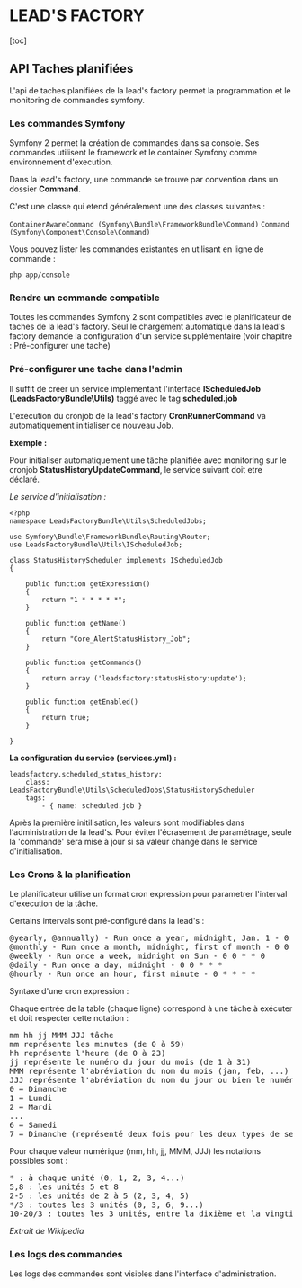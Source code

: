 # LEAD'S FACTORY

[toc]

## API Taches planifiées

L'api de taches planifiées de la lead's factory permet la programmation et le monitoring de commandes symfony.

### Les commandes Symfony

Symfony 2 permet la création de commandes dans sa console. Ses commandes utilisent le framework et le container Symfony comme environnement d'execution.

Dans la lead's factory, une commande se trouve par convention dans un dossier **Command**.

C'est une classe qui etend généralement une des classes suivantes :

`ContainerAwareCommand (Symfony\Bundle\FrameworkBundle\Command)`
`Command (Symfony\Component\Console\Command)`

Vous pouvez lister les commandes existantes en utilisant en ligne de commande :

`php app/console`


### Rendre un commande compatible

Toutes les commandes Symfony 2 sont compatibles avec le planificateur de taches de la lead's factory. Seul le chargement automatique dans la lead's factory demande la configuration d'un service supplémentaire (voir chapitre : Pré-configurer une tache)

### Pré-configurer une tache dans l'admin

Il suffit de créer un service implémentant l'interface __IScheduledJob (LeadsFactoryBundle\Utils)__ taggé avec le tag __scheduled.job__

L'execution du cronjob de la lead's factory __CronRunnerCommand__ va automatiquement initialiser ce nouveau Job.

__Exemple :__

Pour initialiser automatiquement une tâche planifiée avec monitoring sur le cronjob __StatusHistoryUpdateCommand__, le service suivant doit etre déclaré.

<em>Le service d'initialisation :</em>

	<?php
	namespace LeadsFactoryBundle\Utils\ScheduledJobs;

	use Symfony\Bundle\FrameworkBundle\Routing\Router;
	use LeadsFactoryBundle\Utils\IScheduledJob;

	class StatusHistoryScheduler implements IScheduledJob
	{

	    public function getExpression()
	    {
	        return "1 * * * * *";
	    }

	    public function getName()
	    {
	        return "Core_AlertStatusHistory_Job";
	    }

	    public function getCommands()
	    {
	        return array ('leadsfactory:statusHistory:update');
	    }

	    public function getEnabled()
	    {
	        return true;
	    }

	}

**La configuration du service (services.yml) :**

	leadsfactory.scheduled_status_history:
		class: LeadsFactoryBundle\Utils\ScheduledJobs\StatusHistoryScheduler
		tags:
			- { name: scheduled.job }


Après la première initilisation, les valeurs sont modifiables dans l'administration de la lead's. Pour éviter l'écrasement de paramétrage, seule la 'commande' sera mise à jour si sa valeur change dans le service d'initialisation.

### Les Crons & la planification

Le planificateur utilise un format cron expression pour parametrer l'interval d'execution de la tâche.

Certains intervals sont pré-configuré dans la lead's :
<pre>
@yearly, @annually) - Run once a year, midnight, Jan. 1 - 0 0 1 1 *
@monthly - Run once a month, midnight, first of month - 0 0 1 * *
@weekly - Run once a week, midnight on Sun - 0 0 * * 0
@daily - Run once a day, midnight - 0 0 * * *
@hourly - Run once an hour, first minute - 0 * * * *
</pre>

Syntaxe d'une cron expression :

Chaque entrée de la table (chaque ligne) correspond à une tâche à exécuter et doit respecter cette notation :
<pre>
mm hh jj MMM JJJ tâche
mm représente les minutes (de 0 à 59)
hh représente l'heure (de 0 à 23)
jj représente le numéro du jour du mois (de 1 à 31)
MMM représente l'abréviation du nom du mois (jan, feb, ...) ou bien le numéro du mois (de 1 à 12)
JJJ représente l'abréviation du nom du jour ou bien le numéro du jour dans la semaine :
0 = Dimanche
1 = Lundi
2 = Mardi
...
6 = Samedi
7 = Dimanche (représenté deux fois pour les deux types de semaine)
</pre>

Pour chaque valeur numérique (mm, hh, jj, MMM, JJJ) les notations possibles sont :

<pre>
* : à chaque unité (0, 1, 2, 3, 4...)
5,8 : les unités 5 et 8
2-5 : les unités de 2 à 5 (2, 3, 4, 5)
*/3 : toutes les 3 unités (0, 3, 6, 9...)
10-20/3 : toutes les 3 unités, entre la dixième et la vingtième (10, 13, 16, 19)
</pre>

<em>Extrait de Wikipedia</em>

### Les logs des commandes

Les logs des commandes sont visibles dans l'interface d'administration.





